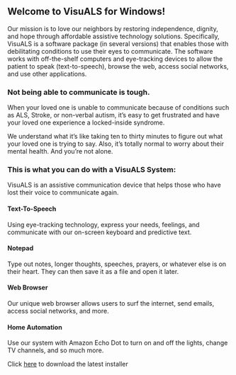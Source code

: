 ## Welcome to VisuALS for Windows!

Our mission is to love our neighbors by restoring independence, dignity, and hope through affordable assistive technology solutions. Specifically, VisuALS is a software package (in several versions) that enables those with debilitating conditions to use their eyes to communicate. The software works with off-the-shelf computers and eye-tracking devices to allow the patient to speak (text-to-speech), browse the web, access social networks, and use other applications.

### Not being able to communicate is tough.

When your loved one is unable to communicate because of conditions such as ALS, Stroke, or non-verbal autism, it’s easy to get frustrated and have your loved one experience a locked-inside syndrome. 

We understand what it’s like taking ten to thirty minutes to figure out what your loved one is trying to say. Also, it’s totally normal to worry about their mental health. And you’re not alone. 

### This is what you can do with a VisuALS System:

VisuALS is an assistive communication device that helps those who have lost their voice to communicate again.

#### Text-To-Speech

Using eye-tracking technology, express your needs, feelings, and communicate with our on-screen keyboard and predictive text. 

#### Notepad

Type out notes, longer thoughts, speeches, prayers, or whatever else is on their heart. They can then save it as a file and open it later.

#### Web Browser

Our unique web browser allows users to surf the internet, send emails, access social networks, and more.

#### Home Automation

Use our system with Amazon Echo Dot to turn on and off the lights, change TV channels, and so much more.


Click [here](https://github.com/Icosahunter/VisuALS_Windows/raw/master/installers/VisuALS_Windows_V2.0_Installer.exe) to download the latest installer
